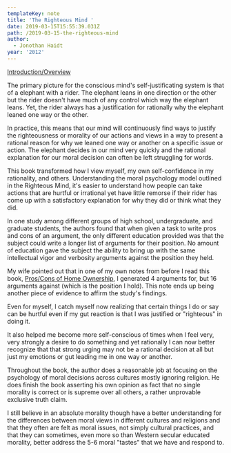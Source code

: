 ```yaml
---
templateKey: note
title: 'The Righteous Mind '
date: 2019-03-15T15:55:39.031Z
path: /2019-03-15-the-righteous-mind
author:
  - Jonothan Haidt
year: '2012'
---
```


[Introduction/Overview](https://righteousmind.com/about-the-book/introductory-chapter/)

The primary picture for the conscious mind's self-justificating system is that of a elephant with a rider. The elephant leans in one direction or the other but the rider doesn't have much of any control which way the elephant leans. Yet, the rider always has a justification for rationally why the elephant leaned one way or the other.

In practice, this means that our mind will continuously find ways to justify the righteousness or morality of our actions and views in a way to present a rational reason for why we leaned one way or another on a specific issue or action. The elephant decides in our mind very quickly and the rational explanation for our moral decision can often be left struggling for words.

This book transformed how I view myself, my own self-confidence in my rationality, and others. Understanding the moral psychology model outlined in the Righteous Mind, it's easier to understand how people can take actions that are hurtful or irrational yet have little remorse if their rider has come up with a satisfactory explanation for why they did or think what they did.

In one study among different groups of high school, undergraduate, and graduate students, the authors found that when given a task to write pros and cons of an argument, the only different education provided was that the subject could write a longer list of arguments for their position. No amount of education gave the subject the ability to bring up with the same intellectual vigor and verbosity arguments against the position they held.

My wife pointed out that in one of my own notes from before I read this book, [Pros/Cons of Home Ownership](/notes/finance/2019-buying-a-house), I generated 4 arguments for, but 16 arguments against (which is the position I hold). This note ends up being another piece of evidence to affirm the study's findings.

Even for myself, I catch myself now realizing that certain things I do or say can be hurtful even if my gut reaction is that I was justified or "righteous" in doing it.

It also helped me become more self-conscious of times when I feel very, very strongly a desire to do something and yet rationally I can now better recognize that that strong urging may not be a rational decision at all but just my emotions or gut leading me in one way or another.

Throughout the book, the author does a reasonable job at focusing on the psychology of moral decisions across cultures mostly ignoring religion. He does finish the book asserting his own opinion as fact that no single morality is correct or is supreme over all others, a rather unprovable exclusive truth claim.

I still believe in an absolute morality though have a better understanding for the differences between moral views in different cultures and religions and that they often are felt as moral issues, not simply cultural practices, and that they can sometimes, even more so than Western secular educated morality, better address the 5-6 moral "tastes" that we have and respond to.
